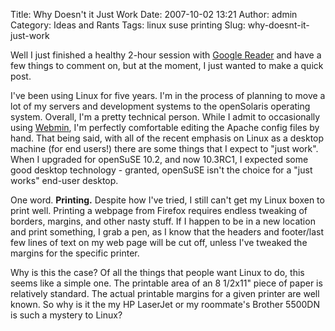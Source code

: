 Title: Why Doesn't it Just Work
Date: 2007-10-02 13:21
Author: admin
Category: Ideas and Rants
Tags: linux suse printing
Slug: why-doesnt-it-just-work

Well I just finished a healthy 2-hour session with [Google
Reader](http://reader.google.com) and have a few things to comment on,
but at the moment, I just wanted to make a quick post.

I've been using Linux for five years. I'm in the process of planning to
move a lot of my servers and development systems to the openSolaris
operating system. Overall, I'm a pretty technical person. While I admit
to occasionally using [Webmin](http://www.webmin.com), I'm perfectly
comfortable editing the Apache config files by hand. That being said,
with all of the recent emphasis on Linux as a desktop machine (for end
users!) there are some things that I expect to "just work". When I
upgraded for openSuSE 10.2, and now 10.3RC1, I expected some good
desktop technology - granted, openSuSE isn't the choice for a "just
works" end-user desktop.

One word. **Printing.** Despite how I've tried, I still can't get my
Linux boxen to print well. Printing a webpage from Firefox requires
endless tweaking of borders, margins, and other nasty stuff. If I happen
to be in a new location and print something, I grab a pen, as I know
that the headers and footer/last few lines of text on my web page will
be cut off, unless I've tweaked the margins for the specific printer.

Why is this the case? Of all the things that people want Linux to do,
this seems like a simple one. The printable area of an 8 1/2x11" piece
of paper is relatively standard. The actual printable margins for a
given printer are well known. So why is it the my HP LaserJet or my
roommate's Brother 5500DN is such a mystery to Linux?
